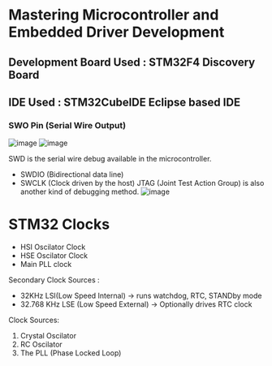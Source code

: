 # Mastering Microcontroller and Embedded Driver Development 

## Development Board Used : STM32F4 Discovery Board
## IDE Used : STM32CubeIDE Eclipse based IDE
### SWO Pin (Serial Wire Output)

![image](https://github.com/user-attachments/assets/f9330123-ba44-405d-a831-2caee9faae5e)
![image](https://github.com/user-attachments/assets/3f23f0c2-0617-489d-a55f-fb61e5cdd81e)

SWD is the serial wire debug available in the microcontroller. 
- SWDIO (Bidirectional data line)
- SWCLK (Clock driven by the host)
JTAG (Joint Test Action Group) is also another kind of debugging method.
![image](https://github.com/user-attachments/assets/8f748d3c-21aa-4943-8ea7-cee5873b92f4)

# STM32 Clocks
- HSI Oscilator Clock
- HSE Oscilator Clock
- Main PLL clock

Secondary Clock Sources :
- 32KHz LSI(Low Speed Internal) -> runs watchdog, RTC, STANDby mode
- 32.768 KHz LSE (Low Speed External) -> Optionally drives RTC clock

Clock Sources:
1. Crystal Oscilator
2. RC Oscilator
3. The PLL (Phase Locked Loop)

